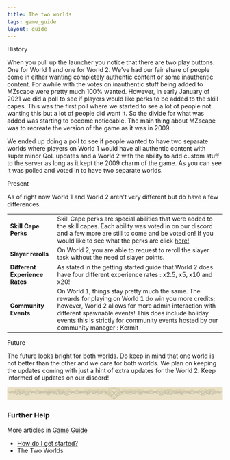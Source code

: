 ```yaml
---
title: The two worlds
tags: game_guide
layout: guide
---
```


<div class="headings">
  <span class="headertitleleft"><span class="headertitleright">History</span></span>
</div>

When you pull up the launcher you notice that there are two play buttons.
One for World 1 and one for World 2.
We've had our fair share of people come in either wanting completely authentic content or some inauthentic content.
For awhile with the votes on inauthentic stuff being added to MZscape were pretty much 100% wanted.
However, in early January of 2021 we did a poll to see if players would like perks to be added to the skill capes.
This was the first poll where we started to see a lot of people not wanting this but a lot of people did want it.
So the divide for what was added was starting to become noticeable.
The main thing about MZscape was to recreate the version of the game as it was in 2009. 

We ended up doing a poll to see if people wanted to have two separate worlds where players on World 1 would have all authentic content with super minor QoL updates and  a World 2 with the ability to add custom stuff to the server as long as it kept the 2009 charm of the game.
As you can see it was polled and voted in to have two separate worlds.

<div class="headings">
  <span class="headertitleleft"><span class="headertitleright">Present</span></span>
</div>

As of right now World 1 and World 2 aren't very different but do have a few differences. 

<table class="tableForWorlds">
  <tr class="trForWorlds">
    <td class="tdForWorlds"><b>Skill Cape Perks</b></td>
    <td class="tdForWorlds">
      Skill Cape perks are special abilities that were added to the skill capes.
      Each ability was voted in on our discord and a few more are still to come and be voted on! If you would like to see what the perks are click <a href="./skill_cape_perks.html">here!</a>
    </td>
  </tr>
  <tr class="trForWorlds">
    <td class="tdForWorlds"><b>Slayer rerolls</b></td>
    <td class="tdForWorlds">On World 2, you are able to request to reroll the slayer task without the need of slayer points.</td>
  </tr>
  <tr class="trForWorlds">
    <td class="tdForWorlds"><b>Different Experience Rates</b> </td>
    <td class="tdForWorlds">As stated in the getting started guide that World 2 does have four different experience rates : x2.5, x5, x10 and x20!</td>
  </tr>
  <tr class="trForWorlds">
    <td class="tdForWorlds"><b>Community Events</b> </td>
    <td class="tdForWorlds">
      On World 1, things stay pretty much the same.
      The rewards for playing on World 1 do win you more credits; however, World 2 allows for more admin interaction with different spawnable events! This does include holiday events this is strictly for community events hosted by our community manager : Kermit
    </td>
  </tr>
</table>

<div class="headings">
  <span class="headertitleleft"><span class="headertitleright">Future</span></span>
</div>

The future looks bright for both worlds.
Do keep in mind that one world is not better than the other and we care for both worlds.
We plan on keeping the updates coming with just a hint of extra updates for the World 2. Keep informed of updates on our discord! 

<center>
  <img alt="" src="/site/img/main/kbase/hr.webp"/>
</center>

### Further Help

More articles in [Game Guide](./manual.html)

- [How do I get started?](./play.html)
- The Two Worlds